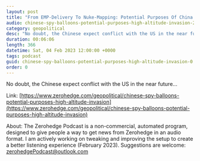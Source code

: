 ```yaml
---
layout: post
title: "From EMP-Delivery To Nuke-Mapping: Potential Purposes Of China's High-Altitude Invasion"
audio: chinese-spy-balloons-potential-purposes-high-altitude-invasion-2
category: geopolitical
desc: "No doubt, the Chinese expect conflict with the US in the near future..."
duration: 00:06:06
length: 366
datetime: Sat, 04 Feb 2023 12:00:00 +0000
tags: podcast
guid: chinese-spy-balloons-potential-purposes-high-altitude-invasion-0
order: 0
---
```

No doubt, the Chinese expect conflict with the US in the near future...

Link: [https://www.zerohedge.com/geopolitical/chinese-spy-balloons-potential-purposes-high-altitude-invasion](https://www.zerohedge.com/geopolitical/chinese-spy-balloons-potential-purposes-high-altitude-invasion)

About: The Zerohedge Podcast is a non-commercial, automated program, designed to give people a way to get news from Zerohedge in an audio format.  I am actively working on tweaking and improving the setup to create a better listening experience (February 2023).  Suggestions are welcome: [zerohedgePodcast@outlook.com](mailto:zerohedgePodcast@outlook.com)